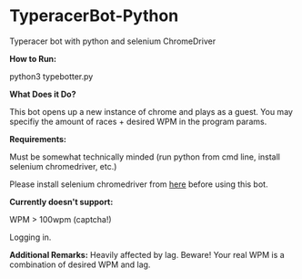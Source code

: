 # TyperacerBot-Python
Typeracer bot with python and selenium ChromeDriver

<b>How to Run:</b>

python3 typebotter.py

<b>What Does it Do?</b>

This bot opens up a new instance of chrome and plays as a guest.
You may specifiy the amount of races + desired WPM in the program params.

<b>Requirements:</b>

Must be somewhat technically minded (run python from cmd line, install selenium chromedriver, etc.)

Please install selenium chromedriver from [here](https://pypi.python.org/pypi/selenium) before using this bot.


<b>Currently doesn't support:</b>

WPM > 100wpm (captcha!)

Logging in.

<b>Additional Remarks:</b>
Heavily affected by lag. Beware! Your real WPM is a combination of desired WPM and lag.
